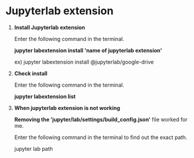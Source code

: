 # Jupyterlab extension

1. **Install Jupyterlab extension**

   Enter the following command in the terminal.
  
   **jupyter labextension install 'name of jupyterlab extension'**
  
   ex) jupyter labextension install @jupyterlab/google-drive



1. **Check install**

   Enter the following command in the terminal.
  
   **jupyter labextension list**


  
1. **When jupyterlab extension is not working**

   **Removing the 'jupyter/lab/settings/build_config.json'** file worked for me.
  
   Enter the following command in the terminal to find out the exact path.
  
   jupyter lab path
  
